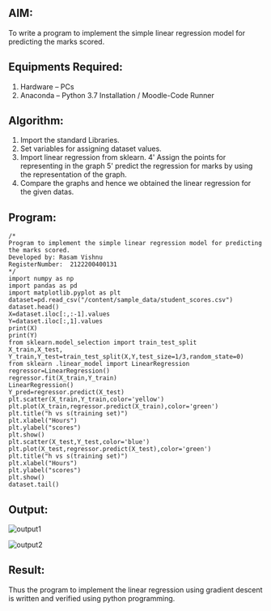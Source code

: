 ## AIM:
To write a program to implement the simple linear regression model for predicting the marks scored.

## Equipments Required:
1. Hardware – PCs
2. Anaconda – Python 3.7 Installation / Moodle-Code Runner
## Algorithm:
1. Import the standard Libraries.
2. Set variables for assigning dataset values.
3. Import linear regression from sklearn.
4' Assign the points for representing in the graph
5' predict the regression for marks by using the representation of the graph.
6. Compare the graphs and hence we obtained the linear regression for the given datas.
## Program:
~~~
/*
Program to implement the simple linear regression model for predicting the marks scored.
Developed by: Rasam Vishnu
RegisterNumber:  2122200400131
*/
import numpy as np
import pandas as pd
import matplotlib.pyplot as plt
dataset=pd.read_csv("/content/sample_data/student_scores.csv")
dataset.head()
X=dataset.iloc[:,:-1].values
Y=dataset.iloc[:,1].values
print(X)
print(Y)
from sklearn.model_selection import train_test_split
X_train,X_test, Y_train,Y_test=train_test_split(X,Y,test_size=1/3,random_state=0)
from sklearn .linear_model import LinearRegression 
regressor=LinearRegression()
regressor.fit(X_train,Y_train)
LinearRegression()
Y_pred=regressor.predict(X_test)
plt.scatter(X_train,Y_train,color='yellow')
plt.plot(X_train,regressor.predict(X_train),color='green')
plt.title("h vs s(training set)")
plt.xlabel("Hours")
plt.ylabel("scores")
plt.show()
plt.scatter(X_test,Y_test,color='blue')
plt.plot(X_test,regressor.predict(X_test),color='green')
plt.title("h vs s(training set)")
plt.xlabel("Hours")
plt.ylabel("scores")
plt.show()
dataset.tail()
~~~
## Output:

![output1](https://user-images.githubusercontent.com/103240414/165891492-bf124a6b-82ca-42b3-ad0f-096475116202.png)

![output2](https://user-images.githubusercontent.com/103240414/165891516-77bbcfaa-43e0-4070-b158-a5719df700d2.png)

## Result:
Thus the program to implement the linear regression using gradient descent is written and verified using python programming.
